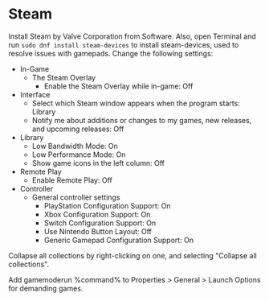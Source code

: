 # Steam

Install Steam by Valve Corporation from Software. Also, open Terminal and run `sudo dnf install steam-devices` to install steam-devices, used to resolve issues with gamepads. Change the following settings:

- In-Game
  - The Steam Overlay
    - Enable the Steam Overlay while in-game: Off
- Interface
  - Select which Steam window appears when the program starts: Library
  - Notify me about additions or changes to my games, new releases, and upcoming releases: Off
- Library
  - Low Bandwidth Mode: On
  - Low Performance Mode: On
  - Show game icons in the left column: Off
- Remote Play
  - Enable Remote Play: Off
- Controller
  - General controller settings
    - PlayStation Configuration Support: On
    - Xbox Configuration Support: On
    - Switch Configuration Support: On
    - Use Nintendo Button Layout: Off
    - Generic Gamepad Configuration Support: On

Collapse all collections by right-clicking on one, and selecting "Collapse all collections".

Add gamemoderun %command% to Properties > General > Launch Options for demanding games.

